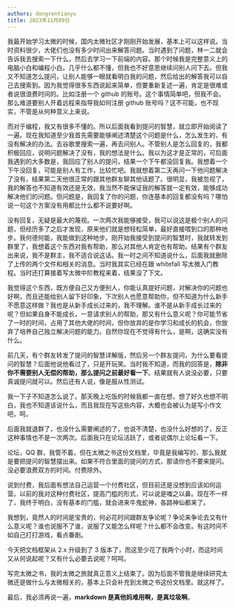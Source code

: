 ```yaml
---
authors: dongrentianyu
title: 2023年11月09日
---
```


我最开始学习太微的时候，国内太微社区才刚刚开始发展，基本上可以这样说。当时资料很少，大佬们也没有多少时间出来解答问题。当时遇到了问题，林一二就会告诉我去搜索一下什么，然后去学习一下前端的内容。那个时候我是完整意义上的电脑小白和编程小白。几乎什么都不懂，但我也不好意思继续问别人问下去。但我又不知道怎么提问，让别人能够一眼就看明白我的问题，然后给出的解答我可以自己去搜索到。因为我觉得很多东西说起来简单，但要重新复述一遍，肯定是很难或者说很浪费时间的。比如注册一个 github 的账号。这个事情简单吧，但我不会。那么难道要别人开着远程来指导我如何注册 github 账号吗？这不可能，也不现实，不管是从何种意义上来说。

而对于编程，我又有很多不懂的。所以后面我看到提问的智慧，就立即开始阅读了一遍。现在我知道至少我首先需要能够阐述清楚这个问题是什么，怎么发生的，有没有解决的办法。去谷歌里搜索一遍，再去问别人。不管别人是怎么回复的，我都积极回应，说明问题解决了没有，我的想法是什么。我以为这才是正常的，可后面我遇到的大多数是，我回应了别人的提问，结果一个下午都没回复我。我想着一个下午没回复，可能是别人有工作，比较忙吧。我就想着第二天再问一下他问题解决了没有，结果第二天他很正常的跟其他群友聊其他话题了。很明显，我被忽视了，我的解答也不知道有效还是无效，我当然不能保证我的解答就一定有效，能够成功解决他们的问题。但问题是，我回复了你的问题，你连基本的回复都没有吗？哪怕说一句这个方案没有用都比什么都不说要好啊。

没有回复，无疑是最大的蔑视。一次两次我能够接受，我可以说这是极个别人的问题，但经历多了之后才发现，原来他们就是想轻松简单，最好直接喂到口的那种地步。我何德何能，我能做到这种地步。刚开始我接受到提问的智慧时，我就转发到群里了，我想着这个东西对我有帮助，那么对其他人肯定也有帮助。结果有个群友出来说，我不是群主，我不适合说这话。我一时之间不知道说什么，后面我就删除了上传的两个文件和相关的消息。当时我其实已经在跟 whitefall 写太微入门教程。当时还打算接着写太微中阶教程来着，结果没了下文。

我觉得这个东西，既方便自己又方便别人，你能认真提好问题，对解决你的问题也好啊，而且还能给别人留下好印象，下次别人也愿意帮助你，但不知道为什么新手不愿意这样做？我也是从新手成长过来的，我不理解。谁不是从新手成长过来的呢？但如果自身不能成长，一意请求别人的帮助，那又有什么意义呢？你可能节省了一时的时间，占用了其他大佬的时间，但你放弃的是你学习和成长的机会，你放弃了培养自己独立解决问题的能力。自然你现在不觉得有什么，是啊，这确实没有什么。

前几天，有个群友转发了提问的智慧详解版，然后另一个群友提问，为什么要看提问的智慧？后面他说他看过了，只是开玩笑。当时我不知道，而我的回答是，**除非你不需要别人无偿的帮助，那么提问之前最好看一下**。结果就有人说没必要，只要真诚提问就可以。然后还有人说，像是服从性测试。

我一下子不知道怎么说了。那天晚上吃饭的时候我都一直在想，想了好久也想不明白，我也不知道该说什么，而且我现在写这些内容，大概也会被认为是写小作文吧，呵。

后面我就退群了，也没什么需要阐述的了，也说不清楚，也没什么好想的了，反正这种事情也不是一次两次。后面我只在论坛活跃了，或者说偶尔上论坛看一下。

论坛，QQ 群，我管不着，但在太微之书这份文档里，毕竟是我编写的，那么我就是要把提问的智慧摆出来。如果不符合里面的提问的方式，那请你也不要来提问。没必要浪费双方的时间。付费除外。

说到付费，我后面有想法自己运营一个付费社区，但目前还是没想到应该如何运营。以前的我对这种付费社区，提高门槛的形式，可以说是嗤之以鼻。现在不一样了，我终于明白，没有基本的门槛，就会进来牛鬼蛇神，各路神仙都来了。

我想到，竟然人的时间是宝贵的，何必花时间跟群友争论呢？争论来争论去又有什么意义呢？谁也说服不了谁，说服了又能怎么样呢？什么都不会改变。有这时间不如自己打打游戏，看点番剧。

今天把文档框架从 2.x 升级到了 3 版本了，而这至少花了我两个小时，而这时间又从何说起呢？又有什么必要去说呢？呵呵。

写完太微之书，我的太微之旅就真正意义上结束了。因为后面不管我是继续研究太微还是做什么与太微相关的，基本上只会补充到太微之书这份文档里。就这样了。

最后，我必须再说一遍，**markdown 是真他妈难用啊，是真垃圾啊**。
